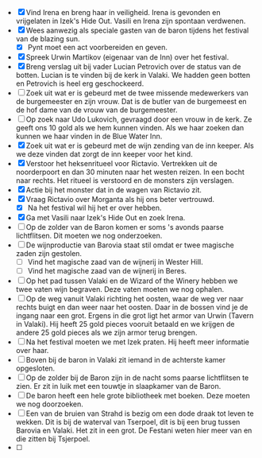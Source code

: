 * [x] Vind Irena en breng haar in veiligheid. Irena is gevonden en vrijgelaten in Izek's Hide Out. Vasili en Irena zijn spontaan verdwenen.
* [x] Wees aanwezig als speciale gasten van de baron tijdens het festival van de blazing sun.
	* [x] Pynt moet een act voorbereiden en geven.
* [x] Spreek Urwin Martikov (eigenaar van de Inn) over het festival.
* [x] Breng verslag uit bij vader Lucian Petrovich over de status van de botten. Lucian is te vinden bij de kerk in Valaki. We hadden geen botten en Petrovich is heel erg geschockeerd.
* [ ] Zoek uit wat er is gebeurd met de twee missende medewerkers van de burgemeester en zijn vrouw. Dat is de butler van de burgemeest en de hof dame van de vrouw van de burgemeester.
* [ ] Op zoek naar Udo Lukovich, gevraagd door een vrouw in de kerk. Ze geeft ons 10 gold als we hem kunnen vinden. Als we haar zoeken dan kunnen we haar vinden in de Blue Water Inn.
* [x] Zoek uit wat er is gebeurd met de wijn zending van de inn keeper. Als we deze vinden dat zorgt de inn keeper voor het kind.
* [x] Verstoor het heksenritueel voor Rictavio. Vertrekken uit de noorderpoort en dan 30 minuten naar het westen reizen. In een bocht naar rechts. Het ritueel is verstoord en de monsters zijn verslagen.
* [x] Actie bij het monster dat in de wagen van Rictavio zit.
* [x] Vraag Rictavio over Morganta als hij ons beter vertrouwd.
	* [x] Na het festival wil hij het er over hebben.
* [x] Ga met Vasili naar Izek's Hide Out en zoek Irena.
* [ ] Op de zolder van de Baron komen er soms 's avonds paarse lichtflitsen. Dit moeten we nog onderzoeken.
* [ ] De wijnproductie van Barovia staat stil omdat er twee magische zaden zijn gestolen.
	* [ ] Vind het magische zaad van de wijnerij in Wester Hill.
	* [ ] Vind het magische zaad van de wijnerij in Beres.
* [ ] Op het pad tussen Valaki en de Wizard of the Winery hebben we twee vaten wijn begraven. Deze vaten moeten we nog ophalen.
* [ ] Op de weg vanuit Valaki richting het oosten, waar de weg ver naar rechts buigt en dan weer naar het oosten. Daar in de bossen vind je de ingang naar een grot. Ergens in die grot  ligt het armor van Urwin (Tavern in Valaki). Hij heeft 25 gold pieces vooruit betaald en we krijgen de andere 25 gold pieces als we zijn armor terug brengen.
* [ ] Na het festival moeten we met Izek praten. Hij heeft meer informatie over haar.
* [ ] Boven bij de baron in Valaki zit iemand in de achterste kamer opgesloten.
* [ ] Op de zolder bij de Baron zijn in de nacht soms paarse lichtflitsen te zien. Er zit in luik met een touwtje in slaapkamer van de Baron.
* [ ] De baron heeft een hele grote bibliotheek met boeken. Deze moeten we nog doorzoeken.
* [ ] Een van de bruien van Strahd is bezig om een dode draak tot leven te wekken. Dit is bij de waterval van Tserpoel, dit is bij een brug tussen Barovia en Valaki. Het zit in een grot. De Festani weten hier meer van en die zitten bij Tsjerpoel.
* [ ] 